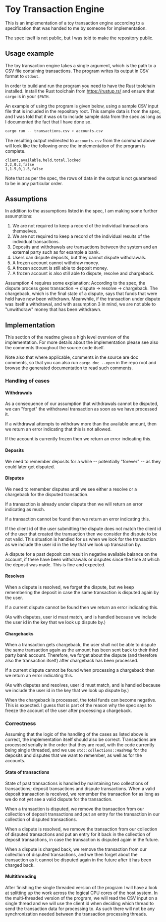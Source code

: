 # Toy Transaction Engine

This is an implementation of a toy transaction engine according to a specification
that was handed to me by someone for implementation.

The spec itself is not public, but I was told to make the repository public.

## Usage example

The toy transaction engine takes a single argument, which is the path to a CSV file
containing transactions. The program writes its output in CSV format to `stdout`.

In order to build and run the program you need to have the Rust toolchain
installed. Install the Rust toolchain from https://rustup.rs/ and ensure
that `cargo` is in your `$PATH`.

An example of using the program is given below, using a sample CSV input
file that is included in the repository root. This sample data is from
the spec, and I was told that it was ok to include sample data from
the spec as long as I documented the fact that I have done so.

```zsh
cargo run -- transactions.csv > accounts.csv
```

The resulting output redirected to `accounts.csv` from the command above
will look like the following once the implementation of the program
is complete.

```csv
client,available,held,total,locked
2,2,0,2,false
1,1.5,0,1.5,false
```

Note that as per the spec, the rows of data in the output is
not guaranteed to be in any particular order.

## Assumptions

In addition to the assumptions listed in the spec, I am making some further assumptions:

1. We are not required to keep a record of the individual transactions themselves.
2. We are not required to keep a record of the individual results of the individual transactions.
3. Deposits and withdrawals are transactions between the system and an external
   party such as for example a bank.
4. Users can dispute deposits, but they cannot dispute withdrawals.
5. A frozen account cannot withdraw money.
6. A frozen account is still able to deposit money.
7. A frozen account is also still able to dispute, resolve and chargeback.

Assumption 4 requires some explanation: According to the spec, the dispute process
goes transaction -> dispute -> resolve -> chargeback. The chargeback, which is the
final state of a dispute, says that funds that were held have now been withdrawn.
Meanwhile, if the transaction under dispute was itself a withdrawal, and with
assumption 3 in mind, we are not able to "unwithdraw" money that has been withdrawn.

## Implementation

This section of the readme gives a high level overview of the implementation.
For more details about the implementation please see also the comments
throughout the source code itself.

Note also that where applicable, comments in the source are doc comments, so that
you can also run `cargo doc --open` in the repo root and browse the generated
documentation to read such comments.

### Handling of cases

#### Withdrawals

As a consequence of our assumption that withdrawals cannot be disputed, we can
"forget" the withdrawal transaction as soon as we have processed it.

If a withdrawal attempts to withdraw more than the available amount, then
we return an error indicating that this is not allowed.

If the account is currently frozen then we return an error indicating this.

#### Deposits

We need to remember deposits for a while -- potentially "forever" -- as they could
later get disputed.

#### Disputes

We need to remember disputes until we see either a resolve or a chargeback for
the disputed transaction.

If a transaction is already under dispute then we will return an error indicating as much.

If a transaction cannot be found then we return an error indicating this.

If the client id of the user submitting the dispute does not match the client id
of the user that created the transaction then we consider the dispute to be not valid.
This situation is handled for us when we look for the transaction as we include
the user id in the key that we look up transaction by.

A dispute for a past deposit can result in negative available balance on the account,
if there have been withdrawals or disputes since the time at which the deposit was made.
This is fine and expected.

#### Resolves

When a dispute is resolved, we forget the dispute, but we keep remembering the deposit
in case the same transaction is disputed again by the user.

If a current dispute cannot be found then we return an error indicating this.

(As with disputes, user id must match, and is handled because we include the user id
in the key that we look up dispute by.)

#### Chargebacks

When a transaction gets chargeback, the user shall not be able to dispute the same transaction
again as the amount has been sent back to their third party bank account. Therefore, we forget
about the dispute (and therefore also the transaction itself) after chargeback has been processed.

If a current dispute cannot be found when processing a chargeback
then we return an error indicating this.

(As with disputes and resolves, user id must match, and is handled because we include the user id
in the key that we look up dispute by.)

When the chargeback is processed, the total funds can become negative. This is expected.
I guess that is part of the reason why the spec says to freeze the account of the user
after processing a chargeback.

### Correctness

Assuming that the logic of the handling of the cases as listed above is correct,
the implementation itself should also be correct. Transactions are processed
serially in the order that they are read, with the code currently being
single threaded, and we use `std::collections::HashMap` for the deposits
and disputes that we want to remember, as well as for the accounts.

#### State of transactions

State of past transactions is handled by maintaining two collections of transactions;
deposit transactions and dispute transactions. When a valid deposit transaction is
received, we remember the transaction for as long as we do not yet see a valid
dispute for the transaction.

When a transaction is disputed, we remove the transaction from our collection
of deposit transactions and put an entry for the transaction in our collection
of disputed transactions.

When a dispute is resolved, we remove the transaction from our collection of
disputed transactions and put an entry for it back in the collection of
deposit transactions, in case the transaction is disputed again in the future.

When a dispute is charged back, we remove the transaction from our collection of
disputed transactions, and we then forget about the transaction as it cannot
be disputed again in the future after it has been charged back.

#### Multithreading

After finishing the single threaded version of the program I will have
a look at splitting up the work across the logical CPU cores of the host
system. In the multi-threaded version of the program, we will read the CSV
input on a single thread and we will use the client id when deciding which
thread to send the transaction data for processing to. As such there will
not be any synchronization needed between the transaction processing threads.
